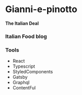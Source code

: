 # Gianni-e-pinotto

**The Italian Deal**

### Italian Food blog

### Tools

- React
- Typescript
- StyledComponents
- Gatsby
- Graphql
- ContentFul
